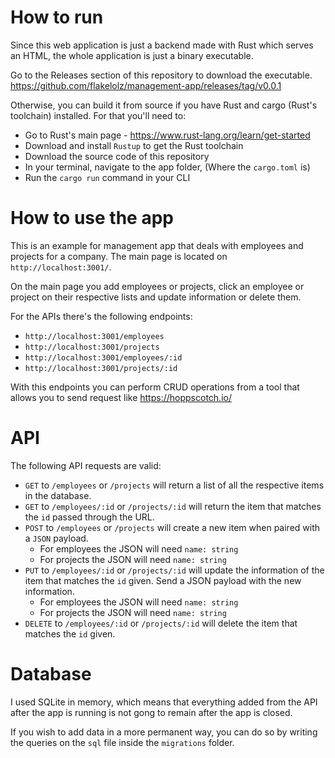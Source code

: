 # How to run

Since this web application is just a backend made with Rust which serves an HTML, the whole application is just a binary executable.

Go to the Releases section of this repository to download the executable.
https://github.com/flakelolz/management-app/releases/tag/v0.0.1

Otherwise, you can build it from source if you have Rust and cargo (Rust's toolchain) installed. For that you'll need to:
- Go to Rust's main page - https://www.rust-lang.org/learn/get-started
- Download and install `Rustup` to get the Rust toolchain
- Download the source code of this repository
- In your terminal, navigate to the app folder, (Where the `cargo.toml` is)
- Run the `cargo run` command in your CLI

# How to use the app

This is an example for management app that deals with employees and projects for a company. The main page is located on `http://localhost:3001/`. 

On the main page you add employees or projects, click an employee or project on their respective lists and update information or delete them.

For the APIs there's the following endpoints:
- `http://localhost:3001/employees`
- `http://localhost:3001/projects`
- `http://localhost:3001/employees/:id`
- `http://localhost:3001/projects/:id`

With this endpoints you can perform CRUD operations from a tool that allows you to send request like https://hoppscotch.io/

# API

The following API requests are valid:
- `GET` to `/employees` or `/projects` will return a list of all the respective items in the database.
- `GET` to `/employees/:id` or `/projects/:id` will return the item that matches the `id` passed through the URL.
- `POST` to `/employees` or `/projects` will create a new item when paired with a `JSON` payload.
	- For employees the JSON will need `name: string`
	- For projects the JSON will need `name: string`
- `PUT` to `/employees/:id` or `/projects/:id` will update the information of the item that matches the `id` given. Send a JSON payload with the new information.
	- For employees the JSON will need `name: string`
	- For projects the JSON will need `name: string`
- `DELETE` to `/employees/:id` or `/projects/:id` will delete the item that matches the `id` given.

# Database

I used SQLite in memory, which means that everything added from the API after the app is running is not gong to remain after the app is closed. 

If you wish to add data in a more permanent way, you can do so by writing the queries on the `sql` file inside the `migrations` folder.
